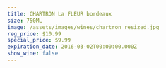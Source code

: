 ```yaml
---
title: CHARTRON La FLEUR bordeaux
size: 750ML
image: /assets/images/wines/chartron resized.jpg
reg_price: $10.99
special_price: $9.99
expiration_date: 2016-03-02T00:00:00.000Z
show_wine: false
---
```




